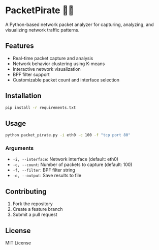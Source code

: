 
# PacketPirate 🏴‍☠️

A Python-based network packet analyzer for capturing, analyzing, and visualizing network traffic patterns.

## Features
- Real-time packet capture and analysis
- Network behavior clustering using K-means
- Interactive network visualization
- BPF filter support
- Customizable packet count and interface selection

## Installation
```bash
pip install -r requirements.txt
```

## Usage
```bash
python packet_pirate.py -i eth0 -c 100 -f "tcp port 80"
```

### Arguments
- `-i, --interface`: Network interface (default: eth0)
- `-c, --count`: Number of packets to capture (default: 100)
- `-f, --filter`: BPF filter string
- `-o, --output`: Save results to file

## Contributing
1. Fork the repository
2. Create a feature branch
3. Submit a pull request

## License
MIT License
